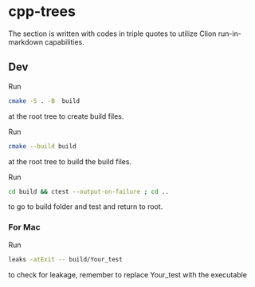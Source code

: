<h1>cpp-trees</h1>

The section is written with codes in triple quotes to utilize Clion run-in-markdown capabilities. 

<h2>Dev</h2>

Run
```bash
cmake -S . -B  build 
```
at the root tree to create build files.

Run
```bash
cmake --build build
```
at the root tree to build the build files.

Run
```bash
cd build && ctest --output-on-failure ; cd ..
```
to go to build folder and test and return to root.

### For Mac

Run
```bash
leaks -atExit -- build/Your_test      
```

to check for leakage, remember to replace Your_test with the executable
